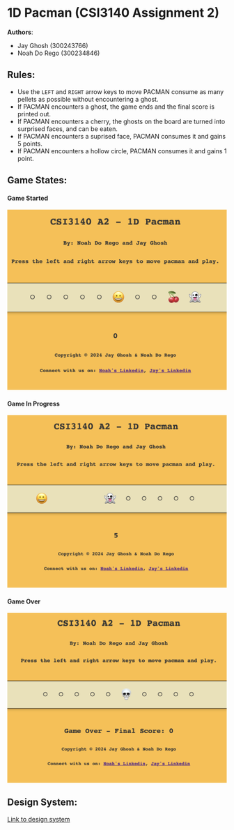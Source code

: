 # 1D Pacman (CSI3140 Assignment 2)

**Authors**:

- Jay Ghosh (300243766)
- Noah Do Rego (300234846)

## Rules:

- Use the `LEFT` and `RIGHT` arrow keys to move PACMAN consume as many pellets as possible without encountering a ghost.
- If PACMAN encounters a ghost, the game ends and the final score is printed out.
- If PACMAN encounters a cherry, the ghosts on the board are turned into surprised faces, and can be eaten.
- If PACMAN encounters a suprised face, PACMAN consumes it and gains 5 points.
- If PACMAN encounters a hollow circle, PACMAN consumes it and gains 1 point.

## Game States:

#### Game Started

![Game Started](docs/design_system/images/game_started.png "State 1: Game Started")

#### Game In Progress

![Game In Progress](docs/design_system/images/game_in_progress.png "State 2: Game In Progress")

#### Game Over

![Game Over](docs/design_system/images/game_finished.png "State 2: Game Finished")

## Design System:

[Link to design system](docs/design_system.md)
